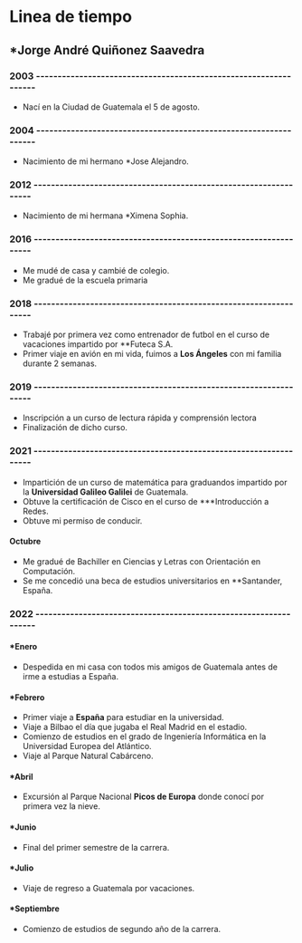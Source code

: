 # Linea de tiempo 

## *Jorge André Quiñonez Saavedra

### 2003 -----------------------------------------------------------------

* Nací en la Ciudad de Guatemala el 5 de agosto.

### 2004 -----------------------------------------------------------------

* Nacimiento de mi hermano *Jose Alejandro.

### 2012 -----------------------------------------------------------------

* Nacimiento de mi hermana *Ximena Sophia.

### 2016 -----------------------------------------------------------------

* Me mudé de casa y cambié de colegio.
* Me gradué de la escuela primaria

### 2018 -----------------------------------------------------------------

* Trabajé por primera vez como entrenador de futbol en el curso de vacaciones impartido por **Futeca S.A.
* Primer viaje en avión en mi vida, fuimos a **Los Ángeles** con mi familia durante 2 semanas.

### 2019 -----------------------------------------------------------------

* Inscripción a un curso de lectura rápida y comprensión lectora
* Finalización de dicho curso.

### 2021 -----------------------------------------------------------------

* Impartición de un curso de matemática para graduandos impartido por la **Universidad Galileo Galilei** de Guatemala.
* Obtuve la certificación de Cisco en el curso de ***Introducción a Redes.
* Obtuve mi permiso de conducir.

#### Octubre
* Me gradué de Bachiller en Ciencias y Letras con Orientación en Computación.
* Se me concedió una beca de estudios universitarios en **Santander, España.

### 2022 -----------------------------------------------------------------

#### *Enero

* Despedida en mi casa con todos mis amigos de Guatemala antes de irme a estudias a España.

#### *Febrero

* Primer viaje a **España** para estudiar en la universidad.
* Viaje a Bilbao el día que jugaba el Real Madrid en el estadio.
* Comienzo de estudios en el grado de Ingeniería Informática en la Universidad Europea del Atlántico.
* Viaje al Parque Natural Cabárceno.

#### *Abril

* Excursión al Parque Nacional **Picos de Europa** donde conocí por primera vez la nieve.

#### *Junio

* Final del primer semestre de la carrera.

#### *Julio

* Viaje de regreso a Guatemala por vacaciones.

#### *Septiembre

* Comienzo de estudios de segundo año de la carrera.
